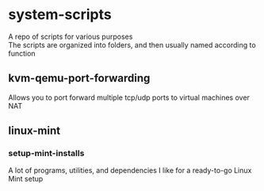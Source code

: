 # system-scripts
A repo of scripts for various purposes \
The scripts are organized into folders, and then usually named according to function

## kvm-qemu-port-forwarding
Allows you to port forward multiple tcp/udp ports to virtual machines over NAT

## linux-mint
### setup-mint-installs
A lot of programs, utilities, and dependencies I like for a ready-to-go Linux Mint setup
